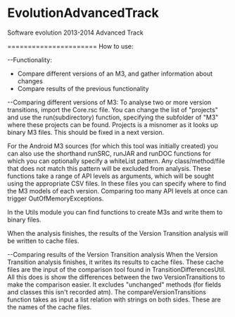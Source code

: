 EvolutionAdvancedTrack
======================

Software evolution 2013-2014 Advanced Track

======================
How to use:

--Functionality:
- Compare different versions of an M3, and gather information about changes
- Compare results of the previous functionality

--Comparing different versions of M3:
To analyse two or more version transitions, import the Core.rsc file. You can change the list
of "projects" and use the run(subdirectory) function, specifying the subfolder of "M3" where these projects can be found. 
Projects is a misnomer as it looks up binary M3 files. This should be fixed in a next version.

For the Android M3 sources (for which this tool was initially created) you can also use the shorthand runSRC, runJAR and runDOC
functions for which you can optionally specify a whiteList pattern. Any class/method/file that does not match this pattern will be excluded
from analysis. These functions take a range of API levels as arguments, which will be sought using the appropriate CSV files. In these files
you can specify where to find the M3 models of each version. Comparing too many API levels at once can trigger OutOfMemoryExceptions.

In the Utils module you can find functions to create M3s and write them to binary files.

When the analysis finishes, the results of the Version Transition analysis will be written to cache files.

--Comparing results of the Version Transition analysis
When the Version Transition analysis finishes, it writes its results to cache files. These cache files are the input
of the comparison tool found in TransitionDifferencesUtil. All this does is show the differences between the two VersionTransitions to make the comparison easier. It excludes "unchanged" methods (for fields and classes this isn't recorded atm). The compareVersionTransitions function takes as input a list relation with strings on both sides. These are the names of the cache files.
